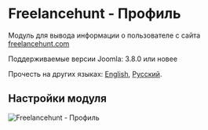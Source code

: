 # Freelancehunt - Профиль

Модуль для вывода информации о пользователе с сайта [freelancehunt.com](https://freelancehunt.com/r/Byv3Y)

Поддерживаемые версии Joomla: 3.8.0  или новее

Прочесть на других языках: 
[English](https://github.com/Septdir/mod_freelancehunt_profile/blob/master/README.md), 
[Русский](https://github.com/Septdir/mod_freelancehunt_profile/blob/master/README.ru-RU.md).

## Настройки модуля
![Freelancehunt - Профиль](https://screenshots.firefoxusercontent.com/images/98ae0990-9537-460b-bc0a-51d420bc167a.png)